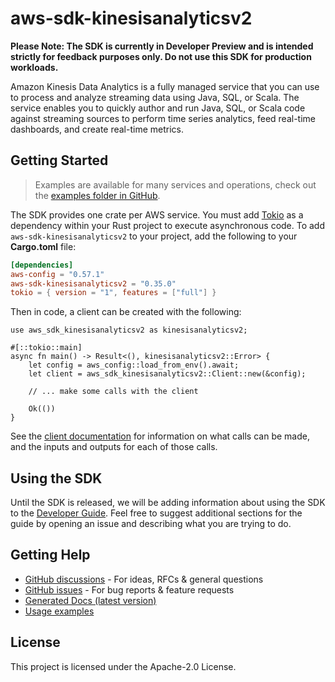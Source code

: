 # aws-sdk-kinesisanalyticsv2

**Please Note: The SDK is currently in Developer Preview and is intended strictly for
feedback purposes only. Do not use this SDK for production workloads.**

Amazon Kinesis Data Analytics is a fully managed service that you can use to process and analyze streaming data using Java, SQL, or Scala. The service enables you to quickly author and run Java, SQL, or Scala code against streaming sources to perform time series analytics, feed real-time dashboards, and create real-time metrics.

## Getting Started

> Examples are available for many services and operations, check out the
> [examples folder in GitHub](https://github.com/awslabs/aws-sdk-rust/tree/main/examples).

The SDK provides one crate per AWS service. You must add [Tokio](https://crates.io/crates/tokio)
as a dependency within your Rust project to execute asynchronous code. To add `aws-sdk-kinesisanalyticsv2` to
your project, add the following to your **Cargo.toml** file:

```toml
[dependencies]
aws-config = "0.57.1"
aws-sdk-kinesisanalyticsv2 = "0.35.0"
tokio = { version = "1", features = ["full"] }
```

Then in code, a client can be created with the following:

```rust,no_run
use aws_sdk_kinesisanalyticsv2 as kinesisanalyticsv2;

#[::tokio::main]
async fn main() -> Result<(), kinesisanalyticsv2::Error> {
    let config = aws_config::load_from_env().await;
    let client = aws_sdk_kinesisanalyticsv2::Client::new(&config);

    // ... make some calls with the client

    Ok(())
}
```

See the [client documentation](https://docs.rs/aws-sdk-kinesisanalyticsv2/latest/aws_sdk_kinesisanalyticsv2/client/struct.Client.html)
for information on what calls can be made, and the inputs and outputs for each of those calls.

## Using the SDK

Until the SDK is released, we will be adding information about using the SDK to the
[Developer Guide](https://docs.aws.amazon.com/sdk-for-rust/latest/dg/welcome.html). Feel free to suggest
additional sections for the guide by opening an issue and describing what you are trying to do.

## Getting Help

* [GitHub discussions](https://github.com/awslabs/aws-sdk-rust/discussions) - For ideas, RFCs & general questions
* [GitHub issues](https://github.com/awslabs/aws-sdk-rust/issues/new/choose) - For bug reports & feature requests
* [Generated Docs (latest version)](https://awslabs.github.io/aws-sdk-rust/)
* [Usage examples](https://github.com/awslabs/aws-sdk-rust/tree/main/examples)

## License

This project is licensed under the Apache-2.0 License.

